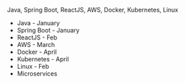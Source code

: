 Java, Spring Boot, ReactJS, AWS, Docker, Kubernetes, Linux

- Java - January
- Spring Boot - January
- ReactJS - Feb
- AWS - March
- Docker - April
- Kubernetes - April
- Linux - Feb
- Microservices